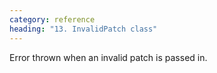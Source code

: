 ```yaml
---
category: reference
heading: "13. InvalidPatch class"
---
```


Error thrown when an invalid patch is passed in.

